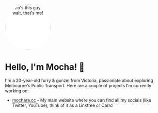 <div align="center" style="background-color: #fff; border-radius: 50%; overflow: hidden; width: 150px; height: 150px;">
  <img src="https://avatars.githubusercontent.com/mocharacc" height="150" width="150" style="object-fit: cover;" title="Who's this guy? Oh wait, that's me!">
</div>

# Hello, I'm Mocha! 👋

I'm a 20-year-old furry & gunzel from Victoria, passionate about exploring Melbourne's Public Transport. Here are a couple of projects I'm currently working on:

- [mochara.cc](https://mochara.cc) - My main website where you can find all my socials (like Twitter, YouTube), think of it as a Linktree or Carrd
</div>
